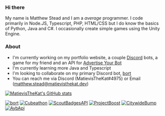 ### Hi there

My name is Matthew Stead and I am a _average_ programmer. I code primarily in Node.JS, Typescript, PHP, HTML/CSS but I do know the basics of Python, Java and C#. I occasionally create simple games using the Unity Engine.

### About
- I'm currently working on my portfolio website, a couple [Discord](https://discord.com) bots, a game for my friend and an API for [Advertise Your Bot](https://ayblisting.com)
- I'm currently learning more Java and Typescript
- I'm looking to collaborate on my primary Discord bot, [bort](https://github.com/MatievisTheKat/bort)
- You can reach me via Discord (MatievisTheKat#4975) or Email (matthew.stead@matievisthekat.dev)

[![MatievisTheKat's GitHub stats](https://github-readme-stats.vercel.app/api?username=MatievisTheKat)](https://github.com/MatievisTheKat)

[![bort](https://github-readme-stats.vercel.app/api/pin/?username=MatievisTheKat&repo=bort&show_icons=true)](https://github.com/MatievisTheKat/bort)
[![Cubeathon](https://github-readme-stats.vercel.app/api/pin/?username=MatievisTheKat&repo=Cubeathon)](https://github.com/MatievisTheKat/Cubeathon)
[![ScoutBadgesAPI](https://github-readme-stats.vercel.app/api/pin/?username=MatievisTheKat&repo=ScoutBadgesAPI)](https://github.com/MatievisTheKat/ScoutBadgesAPI)
[![ProjectBoost](https://github-readme-stats.vercel.app/api/pin/?username=MatievisTheKat&repo=ProjectBoost)](https://github.com/MatievisTheKat/ProjectBoost)
[![CitywideBump](https://github-readme-stats.vercel.app/api/pin/?username=AdvertiseYourBot&repo=citywide-bump)](https://github.com/AdvertiseYourBot/citywide-bump)
[![AybApi](https://github-readme-stats.vercel.app/api/pin/?username=AdvertiseYourBot&repo=ayb-api)](https://github.com/AdvertiseYourBot/ayb-api)
